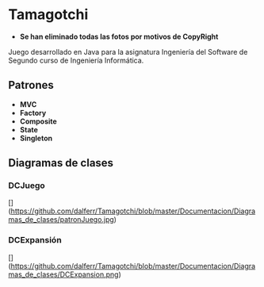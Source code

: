# Tamagotchi

- **Se han eliminado todas las fotos por motivos de CopyRight**
  
Juego desarrollado en Java para la asignatura Ingeniería del Software de Segundo curso de Ingeniería Informática.

## Patrones
- **MVC**
- **Factory**
- **Composite**
- **State**
- **Singleton**

## Diagramas de clases
### DCJuego
[] (https://github.com/dalferr/Tamagotchi/blob/master/Documentacion/Diagramas_de_clases/patronJuego.jpg)
### DCExpansión
[] (https://github.com/dalferr/Tamagotchi/blob/master/Documentacion/Diagramas_de_clases/DCExpansion.png)
